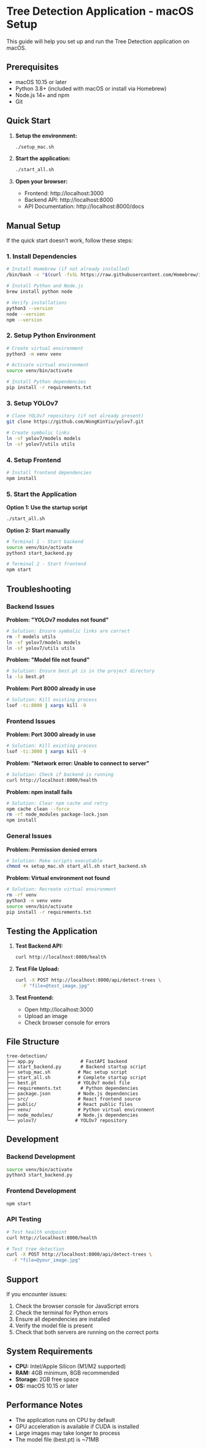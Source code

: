 # Tree Detection Application - macOS Setup

This guide will help you set up and run the Tree Detection application on macOS.

## Prerequisites

- macOS 10.15 or later
- Python 3.8+ (included with macOS or install via Homebrew)
- Node.js 14+ and npm
- Git

## Quick Start

1. **Setup the environment:**

   ```bash
   ./setup_mac.sh
   ```

2. **Start the application:**

   ```bash
   ./start_all.sh
   ```

3. **Open your browser:**
   - Frontend: http://localhost:3000
   - Backend API: http://localhost:8000
   - API Documentation: http://localhost:8000/docs

## Manual Setup

If the quick start doesn't work, follow these steps:

### 1. Install Dependencies

```bash
# Install Homebrew (if not already installed)
/bin/bash -c "$(curl -fsSL https://raw.githubusercontent.com/Homebrew/install/HEAD/install.sh)"

# Install Python and Node.js
brew install python node

# Verify installations
python3 --version
node --version
npm --version
```

### 2. Setup Python Environment

```bash
# Create virtual environment
python3 -m venv venv

# Activate virtual environment
source venv/bin/activate

# Install Python dependencies
pip install -r requirements.txt
```

### 3. Setup YOLOv7

```bash
# Clone YOLOv7 repository (if not already present)
git clone https://github.com/WongKinYiu/yolov7.git

# Create symbolic links
ln -sf yolov7/models models
ln -sf yolov7/utils utils
```

### 4. Setup Frontend

```bash
# Install frontend dependencies
npm install
```

### 5. Start the Application

**Option 1: Use the startup script**

```bash
./start_all.sh
```

**Option 2: Start manually**

```bash
# Terminal 1 - Start backend
source venv/bin/activate
python3 start_backend.py

# Terminal 2 - Start frontend
npm start
```

## Troubleshooting

### Backend Issues

**Problem: "YOLOv7 modules not found"**

```bash
# Solution: Ensure symbolic links are correct
rm -f models utils
ln -sf yolov7/models models
ln -sf yolov7/utils utils
```

**Problem: "Model file not found"**

```bash
# Solution: Ensure best.pt is in the project directory
ls -la best.pt
```

**Problem: Port 8000 already in use**

```bash
# Solution: Kill existing process
lsof -ti:8000 | xargs kill -9
```

### Frontend Issues

**Problem: Port 3000 already in use**

```bash
# Solution: Kill existing process
lsof -ti:3000 | xargs kill -9
```

**Problem: "Network error: Unable to connect to server"**

```bash
# Solution: Check if backend is running
curl http://localhost:8000/health
```

**Problem: npm install fails**

```bash
# Solution: Clear npm cache and retry
npm cache clean --force
rm -rf node_modules package-lock.json
npm install
```

### General Issues

**Problem: Permission denied errors**

```bash
# Solution: Make scripts executable
chmod +x setup_mac.sh start_all.sh start_backend.sh
```

**Problem: Virtual environment not found**

```bash
# Solution: Recreate virtual environment
rm -rf venv
python3 -m venv venv
source venv/bin/activate
pip install -r requirements.txt
```

## Testing the Application

1. **Test Backend API:**

   ```bash
   curl http://localhost:8000/health
   ```

2. **Test File Upload:**

   ```bash
   curl -X POST http://localhost:8000/api/detect-trees \
     -F "file=@test_image.jpg"
   ```

3. **Test Frontend:**
   - Open http://localhost:3000
   - Upload an image
   - Check browser console for errors

## File Structure

```
tree-detection/
├── app.py                 # FastAPI backend
├── start_backend.py       # Backend startup script
├── setup_mac.sh          # Mac setup script
├── start_all.sh          # Complete startup script
├── best.pt               # YOLOv7 model file
├── requirements.txt       # Python dependencies
├── package.json          # Node.js dependencies
├── src/                  # React frontend source
├── public/               # React public files
├── venv/                 # Python virtual environment
├── node_modules/         # Node.js dependencies
└── yolov7/              # YOLOv7 repository
```

## Development

### Backend Development

```bash
source venv/bin/activate
python3 start_backend.py
```

### Frontend Development

```bash
npm start
```

### API Testing

```bash
# Test health endpoint
curl http://localhost:8000/health

# Test tree detection
curl -X POST http://localhost:8000/api/detect-trees \
  -F "file=@your_image.jpg"
```

## Support

If you encounter issues:

1. Check the browser console for JavaScript errors
2. Check the terminal for Python errors
3. Ensure all dependencies are installed
4. Verify the model file is present
5. Check that both servers are running on the correct ports

## System Requirements

- **CPU:** Intel/Apple Silicon (M1/M2 supported)
- **RAM:** 4GB minimum, 8GB recommended
- **Storage:** 2GB free space
- **OS:** macOS 10.15 or later

## Performance Notes

- The application runs on CPU by default
- GPU acceleration is available if CUDA is installed
- Large images may take longer to process
- The model file (best.pt) is ~71MB

